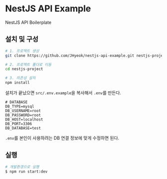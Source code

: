 # NestJS API Example

NestJS API Boilerplate

## 설치 및 구성

```bash
# 1. 프로젝트 생성
git clone https://github.com/JHyeok/nestjs-api-example.git nestjs-project

# 2. 프로젝트 폴더로 이동
cd nestjs-project

# 3. 의존성 설치
npm install
```

설치가 끝났으면 `src/.env.example`을 복사해서 `.env`를 만든다.

```
# DATABASE
DB_TYPE=mysql
DB_USERNAME=root
DB_PASSWORD=root
DB_HOST=localhost
DB_PORT=3306
DB_DATABASE=test
```

`.env`를 본인이 사용하려는 DB 연결 정보에 맞게 수정하면 된다.

## 실행

```bash
# 개발환경으로 실행
$ npm run start:dev
```